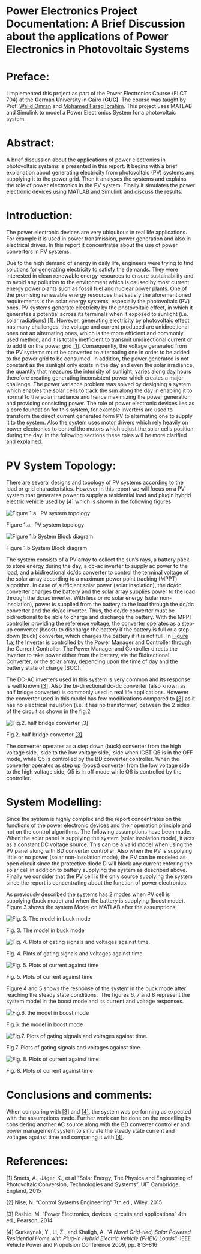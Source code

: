 # Power Electronics Project Documentation: A Brief Discussion about the applications of Power Electronics in Photovoltaic Systems

# **Preface:**

I implemented this project as part of the Power Electronics Course (ELCT 704) at the **G**erman **U**niversity in **C**airo (**GUC)**. The course was taught by Prof. [Walid Omran](https://www.linkedin.com/in/walid-omran-4679154/) and [Mohamed Farag Ibrahim](https://www.linkedin.com/in/mohamed-ibrahim-67a40119a/). This project uses MATLAB and Simulink to model a Power Electronics System for a photovoltaic system.

# **Abstract:**

A brief discussion about the applications of power electronics in photovoltaic systems is presented in this report. It begins with a brief explanation about generating electricity from photovoltaic (PV) systems and supplying it to the power grid. Then it analyses the systems and explains the role of power electronics in the PV system. Finally it simulates the power electronic devices using MATLAB and Simulink and discuss the results.

# **Introduction:**

The power electronic devices are very ubiquitous in real life applications. For example it is used in power transmission, power generation and also in electrical drives. In this report it concentrates about the use of power converters in PV systems.

Due to the high demand of energy in daily life, engineers were trying to find solutions for generating electricity to satisfy the demands. They were interested in clean renewable energy resources to ensure sustainability and to avoid any pollution to the environment which is caused by most current energy power plants such as fossil fuel and nuclear power plants. One of the promising renewable energy resources that satisfy the aforementioned requirements is the solar energy systems, especially the photovoltaic (PV) ones. PV systems generate electricity by the photovoltaic effect, in which it generates a potential across its terminals when it exposed to sunlight (i.e. solar radiations) [[1]](documentation-media.md#L79). However, generating electricity by photovoltaic effect has many challenges, the voltage and current produced are unidirectional ones not an alternating ones, which is the more efficient and commonly used method, and it is totally inefficient to transmit unidirectional current or to add it on the power grid [[1]](documentation-media.md). Consequently, the voltage generated from the PV systems must be converted to alternating one in order to be added to the power grid to be consumed. In addition, the power generated is not constant as the sunlight only exists in the day and even the solar irradiance, the quantity that measures the intensity of sunlight, varies along day hours therefore creating generating inconsistent power which creates a major challenge. The power variance problem was solved by designing a system which enables the solar cells to track the sun along the day in enabling it to normal to the solar irradiance and hence maximizing the power generation and providing consisting power. The role of power electronic devices lies as a core foundation for this system, for example inverters are used to transform the direct current generated form PV to alternating one to supply it to the system. Also the system uses motor drivers which rely heavily on power electronics to control the motors which adjust the solar cells position during the day. In the following sections these roles will be more clarified and explained.

# **PV System Topology:**

There are several designs and topology of PV systems according to the load or grid characteristics. However in this report we will focus on a PV system that generates power to supply a residential load and plugin hybrid electric vehicle used by [[4]](documentation-media.md) which is shown in the following figures.

![Figure 1.a.  PV system topology](documentation-media/image.png)

Figure 1.a.  PV system topology

![Figure 1.b System Block diagram](documentation-media/image%201.png)

Figure 1.b System Block diagram

The system consists of a PV array to collect the sun’s rays, a battery pack to store energy during the day, a dc-ac inverter to supply ac power to the load, and a bidirectional dc/dc converter to control the terminal voltage of the solar array according to a maximum power point tracking (MPPT) algorithm. In case of sufficient solar power (solar insolation), the dc/dc converter charges the battery and the solar array supplies power to the load through the dc/ac inverter. With less or no solar energy (solar non-insolation), power is supplied from the battery to the load through the dc/dc converter and the dc/ac inverter. Thus, the dc/dc converter must be bidirectional to be able to charge and discharge the battery. With the MPPT controller providing the reference voltage, the converter operates as a step-up converter (boost) to discharge the battery if the battery is full or a step-down (buck) converter, which charges the battery if it is not full. In [Figure 1.a](documentation-media.md), the Inverter is controlled by the Power Manager and Controller through the Current Controller. The Power Manager and Controller directs the Inverter to take power either from the battery, via the Bidirectional Converter, or the solar array, depending upon the time of day and the battery state of charge (SOC).

The DC-AC inverters used in this system is very common and its response is well known [[3]](documentation-media.md). Also the bi-directional dc-dc converter (also known as half bridge converter) is commonly used in real life applications. However the converter used in this model has few modifications compared to [[3]](documentation-media.md) as it has no electrical insulation (i.e. it has no transformer) between the 2 sides of the circuit as shown in the fig.2

![Fig.2. half bridge converter [[3]](documentation-media.md)](documentation-media/image%202.png)

Fig.2. half bridge converter [[3]](documentation-media.md)

The converter operates as a step down (buck) converter from the high voltage side,  side to the low voltage side,  side when IGBT Q6 is in the OFF mode, while Q5 is controlled by the BD converter controller. When the converter operates as step up (boost) converter from the low voltage side to the high voltage side, Q5 is in off mode while Q6 is controlled by the controller.

# **System Modelling:**

Since the system is highly complex and the report concentrates on the functions of the power electronic devices and their operation principle and not on the control algorithms. The following assumptions have been made. When the solar panel is supplying the system (solar insolation mode), it acts as a constant DC voltage source. This can be a valid model when using the PV panel along with BD converter controller. Also when the PV is supplying little or no power (solar non-insolation mode), the PV can be modeled as open circuit since the protective diode D will block any current entering the solar cell in addition to battery supplying the system as described above. Finally we consider that the PV cell is the only source supplying the system since the report is concentrating about the function of power electronics.

As previously described the systems has 2 modes when PV cell is supplying (buck mode) and when the battery is supplying (boost mode). Figure 3 shows the system Model on MATLAB after the assumptions.

![Fig. 3. The model in buck mode](documentation-media/image%203.png)

Fig. 3. The model in buck mode

![Fig. 4. Plots of gating signals and voltages against time.](documentation-media/image%204.png)

Fig. 4. Plots of gating signals and voltages against time.

![Fig. 5. Plots of current against time](documentation-media/image%205.png)

Fig. 5. Plots of current against time

Figure 4 and 5 shows the response of the system in the buck mode after reaching the steady state conditions.  The figures 6, 7 and 8 represent the system model in the boost mode and its current and voltage responses.

![Fig.6. the model in boost mode](documentation-media/image%206.png)

Fig.6. the model in boost mode

![Fig.7. Plots of gating signals and voltages against time.](documentation-media/image%207.png)

Fig.7. Plots of gating signals and voltages against time.

![Fig. 8. Plots of current against time](documentation-media/image%208.png)

Fig. 8. Plots of current against time

# **Conclusions and comments:**

When comparing with [[3]](documentation-media.md) and [[4]](documentation-media.md), the system was performing as expected with the assumptions made. Further work can be done on the modelling by considering another AC source along with the BD converter controller and power management system to simulate the steady state current and voltages against time and comparing it with [[4]](documentation-media.md).

# **References:**

[1] Smets, A., Jäger, K., et al “Solar Energy, The Physics and Engineering of Photovoltaic Conversion, Technologies and Systems”. UIT Cambridge, England, 2015

[2] Nise, N. “Control Systems Engineering” 7th ed., Wiley, 2015

[3] Rashid, M. “Power Electronics, devices, circuits and applications” 4th ed., Pearson, 2014

[4] Gurkaynak, Y., Li, Z., and Khaligh, A. “*A Novel Grid-tied, Solar Powered Residential Home with Plug-in Hybrid Electric Vehicle (PHEV) Loads”*. IEEE Vehicle Power and Propulsion Conference 2009, pp. 813–816
